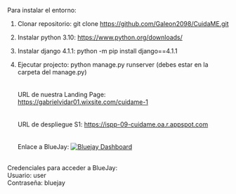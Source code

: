 Para instalar el entorno:

1. Clonar repositorio:
 git clone https://github.com/Galeon2098/CuidaME.git

2. Instalar python 3.10:
 https://www.python.org/downloads/

3. Instalar django 4.1.1:
 python -m pip install django==4.1.1

4. Ejecutar projecto:
 python manage.py runserver (debes estar en la carpeta del manage.py)
<br><br><br>
URL de nuestra Landing Page:
https://gabrielvidar01.wixsite.com/cuidame-1
<br><br><br>
URL de despliegue S1:
https://ispp-09-cuidame.oa.r.appspot.com
<br><br><br>
Enlace a BlueJay:  [![Bluejay Dashboard](https://img.shields.io/badge/Bluejay-Dashboard_09-blue.svg)](http://dashboard.bluejay.governify.io/dashboard/script/dashboardLoader.js?dashboardURL=https://reporter.bluejay.governify.io/api/v4/dashboards/tpa-ISPP-2024-GH-Galeon2098_CuidaME/main)
<br>
Credenciales para acceder a BlueJay:<br>
Usuario: user  <br>
Contraseña: bluejay
